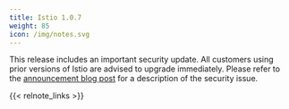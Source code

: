```yaml
---
title: Istio 1.0.7
weight: 85
icon: /img/notes.svg
---
```


This release includes an important security update. All customers using prior versions of Istio are advised to upgrade immediately.
Please refer to the [announcement blog post](https://istio.io/blog/2019/announcing-1.1.2/) for a description of the security issue.

{{< relnote_links >}}